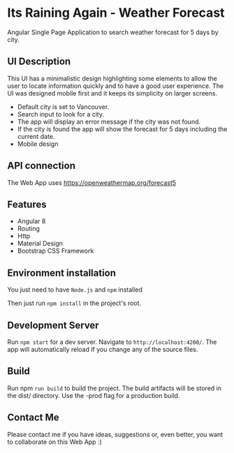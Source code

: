 # Its Raining Again - Weather Forecast

Angular Single Page Application to search weather forecast for 5 days by city.


## UI Description

This UI has a minimalistic design highlighting some elements to allow the user to locate information quickly and to have a good user experience. The UI was designed mobile first and it keeps its simplicity on larger screens.

* Default city is set to Vancouver.
* Search input to look for a city.
* The app will display an error message if the city was not found.
* If the city is found the app will show the forecast for 5 days including the current date.
* Mobile design

## API connection

The Web App uses https://openweathermap.org/forecast5 

## Features

* Angular 8
* Routing
* Http
* Material Design
* Bootstrap CSS Framework

## Environment installation

You just need to have  `Node.js` and `npm` installed

Then just run `npm install` in the project's root.

## Development Server

Run `npm start` for a dev server. Navigate to `http://localhost:4200/`. The app will automatically reload if you change any of the source files.

## Build

Run npm `run build` to build the project. The build artifacts will be stored in the dist/ directory. Use the -prod flag for a production build.

## Contact Me

Please contact me if you have ideas, suggestions or, even better, you want to collaborate on this Web App :)
